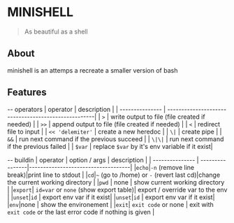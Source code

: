 # MINISHELL
> As beautiful as a shell 
 

## About
minishell is an attemps a recreate a smaller version of bash

## Features

-- operators
| operator        | description                                         |
| --------------- | ----------------------------------------------------|
| `>`   | write output to file (file created if needed) |
| `>>`   | append output to file (file created if needed) |
| `<`   | redirect file to input |
| ` << 'delemiter' `   | create a new heredoc |
| `\|`   | create pipe |
| `&&`   | run next command if the previous succeed |
| `\|\|`   | run next command if the previous failed |
| `$var`   |  replace `$var` by it's env variable if it exist|

-- buildin
| operator        | option / args | description      |
| --------------- | ----------------|------------------------------------|
|`echo`|`-n` (remove line break)|print line to stdout |
|`cd`|`~` (go to /home) or `-` (revert last cd)|change the current working directory |
|`pwd` | none | show current working directory |
|`export`| `id=var` or `none` (show export table)| export / override var to the env |
|`unset`|`id` | export env var if it exist|
|`unset`|`id` | export env var if it exist|
|`env`|none | show the environement |
|`exit`| `exit code` or none | exit with `exit code` or the last error code if nothing is given |


